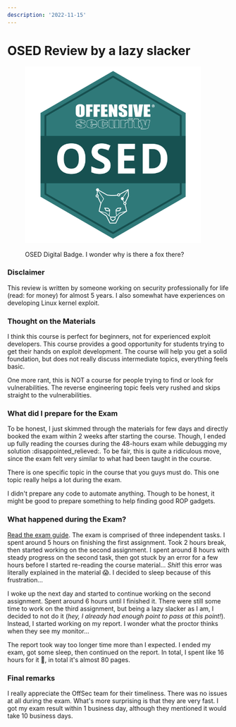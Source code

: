 ```yaml
---
description: '2022-11-15'
---
```


# OSED Review by a lazy slacker

<figure><img src="../../.gitbook/assets/61007af7-5d38-41df-bfb6-ce76d46d5997 (1).png" alt=""><figcaption><p>OSED Digital Badge. I wonder why is there a fox there?</p></figcaption></figure>

### Disclaimer

This review is written by someone working on security professionally for life (read: for money) for almost 5 years. I also somewhat have experiences on developing Linux kernel exploit.

### Thought on the Materials

I think this course is perfect for beginners, not for experienced exploit developers. This course provides a good opportunity for students trying to get their hands on exploit development. The course will help you get a solid foundation, but does not really discuss intermediate topics, everything feels basic.

One more rant, this is NOT a course for people trying to find or look for vulnerabilities. The reverse engineering topic feels very rushed and skips straight to the vulnerabilities.

### What did I prepare for the Exam

To be honest, I just skimmed through the materials for few days and directly booked the exam within 2 weeks after starting the course. Though, I ended up fully reading the courses during the 48-hours exam while debugging my solution :disappointed\_relieved:. To be fair, this is quite a ridiculous move, since the exam felt very similar to what had been taught in the course.

There is one specific topic in the course that you guys must do. This one topic really helps a lot during the exam.

I didn't prepare any code to automate anything. Though to be honest, it might be good to prepare something to help finding good ROP gadgets.

### What happened during the Exam?

[Read the exam guide](https://help.offensive-security.com/hc/en-us/articles/360052977212-OSED-Exam-Guide). The exam is comprised of three independent tasks. I spent around 5 hours on finishing the first assignment. Took 2 hours break, then started working on the second assignment. I spent around 8 hours with steady progress on the second task, then got stuck by an error for a few hours before I started re-reading the course material... _Shit_! this error was literally explained in the material :scream:. I decided to sleep because of this frustration...

I woke up the next day and started to continue working on the second assignment. Spent around 6 hours until I finished it. There were still some time to work on the third assignment, but being a lazy slacker as I am, I decided to not do it (_hey, I already had enough point to pass at this point!_). Instead, I started working on my report. I wonder what the proctor thinks when they see my monitor...

The report took way too longer time more than I expected. I ended my exam, got some sleep, then continued on the report. In total, I spent like 16 hours for it :thinking:, in total it's almost 80 pages.

### Final remarks

I really appreciate the OffSec team for their timeliness. There was no issues at all during the exam. What's more surprising is that they are very fast. I got my exam result within 1 business day, although they mentioned it would take 10 business days.

